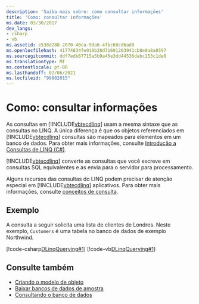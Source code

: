 ```yaml
---
description: 'Saiba mais sobre: como consultar informações'
title: 'Como: consultar informações'
ms.date: 03/30/2017
dev_langs:
- csharp
- vb
ms.assetid: e538d288-2070-40ca-9da6-4fbc68cd6ad0
ms.openlocfilehash: 41774834fe919b28d71691203941cb8e0a8a0397
ms.sourcegitcommit: ddf7edb67715a5b9a45e3dd44536dabc153c1de0
ms.translationtype: MT
ms.contentlocale: pt-BR
ms.lasthandoff: 02/06/2021
ms.locfileid: "99802015"
---
```

# <a name="how-to-query-for-information"></a>Como: consultar informações

As consultas em [!INCLUDE[vbtecdlinq](../../../../../../includes/vbtecdlinq-md.md)] usam a mesma sintaxe que as consultas no LINQ. A única diferença é que os objetos referenciados em [!INCLUDE[vbtecdlinq](../../../../../../includes/vbtecdlinq-md.md)] consultas são mapeados para elementos em um banco de dados. Para obter mais informações, consulte [Introdução a Consultas de LINQ (C#)](../../../../../csharp/programming-guide/concepts/linq/introduction-to-linq-queries.md).  
  
 [!INCLUDE[vbtecdlinq](../../../../../../includes/vbtecdlinq-md.md)] converte as consultas que você escreve em consultas SQL equivalentes e as envia para o servidor para processamento.  
  
 Alguns recursos das consultas do LINQ podem precisar de atenção especial em [!INCLUDE[vbtecdlinq](../../../../../../includes/vbtecdlinq-md.md)] aplicativos. Para obter mais informações, consulte [conceitos de consulta](query-concepts.md).  
  
## <a name="example"></a>Exemplo  

 A consulta a seguir solicita uma lista de clientes de Londres. Neste exemplo, `Customers` é uma tabela no banco de dados de exemplo Northwind.  
  
 [!code-csharp[DLinqQuerying#1](../../../../../../samples/snippets/csharp/VS_Snippets_Data/DLinqQuerying/cs/Program.cs#1)]
 [!code-vb[DLinqQuerying#1](../../../../../../samples/snippets/visualbasic/VS_Snippets_Data/DLinqQuerying/vb/Module1.vb#1)]  
  
## <a name="see-also"></a>Consulte também

- [Criando o modelo de objeto](creating-the-object-model.md)
- [Baixar bancos de dados de amostra](downloading-sample-databases.md)
- [Consultando o banco de dados](querying-the-database.md)
